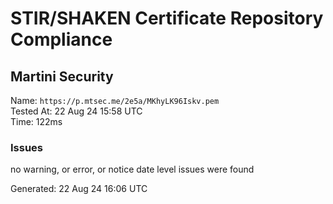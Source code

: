 # STIR/SHAKEN Certificate Repository Compliance

## Martini Security

Name: `https://p.mtsec.me/2e5a/MKhyLK96Iskv.pem`\
Tested At: 22 Aug 24 15:58 UTC\
Time: 122ms

### Issues

no warning, or error, or notice date level issues were found

Generated: 22 Aug 24 16:06 UTC